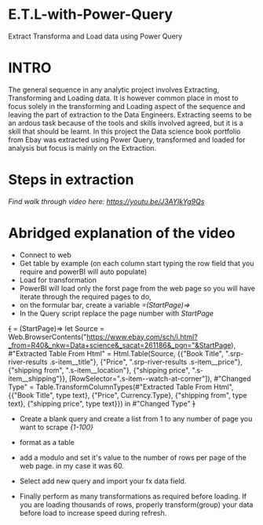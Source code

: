 # E.T.L-with-Power-Query
Extract Transforma and Load data using Power Query
# INTRO
The general sequence in any analytic project involves Extracting, Transforming and Loading data. It is however common place in most to focus solely in the transforming and Loading aspect of the sequence and leaving the part of extraction to the Data Engineers.
Extracting seems to be an ardous task because of the tools and skills involved agreed, but it is a skill that should be learnt.
In this project the Data science book portfolio from Ebay was extracted using Power Query, transformed and loaded for analysis but focus is mainly on the Extraction.
# Steps in extraction
*Find walk through video here: https://youtu.be/J3AYIkYg9Qs*
# Abridged explanation of the video
*  Connect to web
*  Get table by example (on each column start typing the row field that you require and powerBI will auto populate)
*  Load for transformation
*  PowerBI will load only the forst page from the web page so you will have iterate through the required pages to do,
  *  on the formular bar, create a variable *=(StartPage)=>*
  *  In the Query script replace the page number with *StartPage*

~~{~~ 
  = (StartPage)=>
let
    Source = Web.BrowserContents("https://www.ebay.com/sch/i.html?_from=R40&_nkw=Data+science&_sacat=261186&_pgn="&StartPage),
    #"Extracted Table From Html" = Html.Table(Source, {{"Book Title", ".srp-river-results .s-item__title"}, {"Price", ".srp-river-results .s-item__price"}, {"shipping from", ".s-item__location"}, {"shipping price", ".s-item__shipping"}}, [RowSelector=".s-item\-\-watch-at-corner"]),
    #"Changed Type" = Table.TransformColumnTypes(#"Extracted Table From Html",{{"Book Title", type text}, {"Price", Currency.Type}, {"shipping from", type text}, {"shipping price", type text}})
in
    #"Changed Type" 
    ~~}~~
    
 *  Create a blank query and create a list from 1 to any number of page you want to scrape *{1-100}*
   *  format as a table
   *  add a modulo and set it's value to the number of rows per page of the web page. in my case it was 60.
   
 *  Select add new query and import your fx data field.
 *  Finally perform as many transformations as required before loading. If you are loading thousands of rows, properly transform(group) your data before load to increase speed during refresh.  
 


